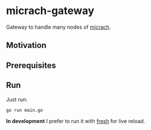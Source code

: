 # micrach-gateway
Gateway to handle many nodes of [micrach](https://github.com/yanislav-igonin/micrach).

## Motivation

## Prerequisites

## Run
Just run:
```sh
go run main.go
```

**In development** I prefer to run it with [fresh](https://github.com/gravityblast/fresh) for live reload.
